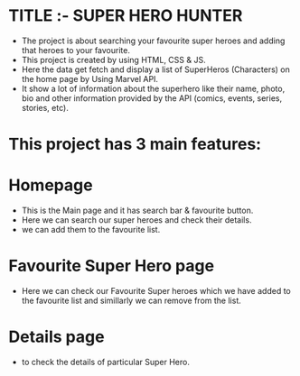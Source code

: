 # TITLE :- SUPER HERO HUNTER
  - The project is about searching your favourite super heroes and adding that heroes to your favourite.
  - This project is created by using HTML, CSS & JS.
  -  Here the data get fetch and display a list of SuperHeros (Characters) on the home page by Using Marvel API.
  -  It show a lot of information about the superhero like their name, photo, bio and other information provided by the API (comics, events, series, stories, etc).
# This project has 3 main features:
# Homepage
 - This is the Main page and it has search bar & favourite button.
 - Here we can search our super heroes and check their details.
 -  we can add them to the favourite list.
# Favourite Super Hero page
 - Here we can check our Favourite Super heroes which we have added to the favourite list and simillarly we can remove from the list.
# Details page
  - to check the details of particular Super Hero.
  
